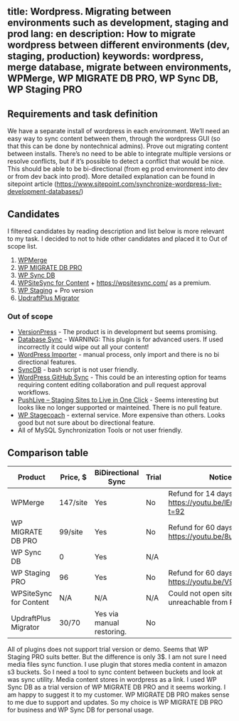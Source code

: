 title: Wordpress. Migrating between environments such as development, staging and prod
lang: en
description: How to migrate wordpress between different environments (dev, staging, production)
keywords: wordpress, merge database, migrate between environments, WPMerge, WP MIGRATE DB PRO, WP Sync DB, WP Staging PRO 
---
## Requirements and task definition

We have a separate install of wordpress in each environment. We’ll need an easy way to sync content between them, through the wordpress GUI (so that this can be done by nontechnical admins).
Prove out migrating content between installs. There’s no need to be able to integrate multiple versions or resolve conflicts, but if it’s possible to detect a conflict that would be nice.
This should be able to be bi-directional (from eg prod environment into dev or from dev back into prod).
More detailed explanation can be found in sitepoint article (https://www.sitepoint.com/synchronize-wordpress-live-development-databases/)

## Candidates
I filtered candidates by reading description and list below is more relevant to my task. I decided to not to 
hide other candidates and placed it to Out of scope list.
  
1. [WPMerge](https://wpmerge.io/)
2. [WP MIGRATE DB PRO](https://deliciousbrains.com/wp-migrate-db-pro/)
3. [WP Sync DB](http://wp-sync-db.github.io/)
4. [WPSiteSync for Content](https://wordpress.org/plugins/wpsitesynccontent/) + https://wpsitesync.com/ as a premium.
5. [WP Staging](https://wordpress.org/plugins/wp-staging/) + Pro version
6. [UpdraftPlus Migrator](https://updraftplus.com/migrator/)

### Out of scope
* [VersionPress](https://versionpress.net/) - The product is in development but seems promising.
* [Database Sync](https://wordpress.org/plugins/database-sync/) - WARNING: This plugin is for advanced users. If used incorrectly it could wipe out all your content!
* [WordPress Importer](https://wordpress.org/plugins/wordpress-importer/) - manual process, only import and there is no bi directional features.
* [SyncDB](https://github.com/jplew/SyncDB) - bash script is not user friendly.
* [WordPress GitHub Sync](https://wordpress.org/plugins/wp-github-sync/) - This could be an interesting option for teams requiring content editing collaboration and pull request approval workflows.
* [PushLive – Staging Sites to Live in One Click](https://wordpress.org/plugins/pushlive/) - Seems interesting but looks like no longer supported or mainteined. There is no pull feature.
* [WP Stagecoach](https://wpstagecoach.com/pricing/) - external service. More expensive than others. Looks good but not sure about bo directional feature.
* All of MySQL Synchronization Tools or not user friendly.


## Comparison table

| Product                | Price, $ | BiDirectional Sync        | Trial | Notice                                                |
|------------------------|----------|---------------------------|-------|-------------------------------------------------------|
| WPMerge                | 147/site | Yes                       | No    | Refund for 14 days. https://youtu.be/lEnGhHa6f1c?t=92 |
| WP MIGRATE DB PRO      | 99/site  | Yes                       | No    | Refund for 60 days. https://youtu.be/8u_kX5d78Bs      |
| WP Sync DB             | 0        | Yes                       | N/A   |                                                       |
| WP Staging PRO         | 96       | Yes                       | No    | Refund for 60 days. https://youtu.be/V9zkyluQJp4      |
| WPSiteSync for Content | N/A      | N/A                       | N/A   | Could not open site, seems unreachable from Russia.   |
| UpdraftPlus Migrator   | 30/70    | Yes via manual restoring. | No    |                                                       |

All of plugins does not support trial version or demo. Seems that WP Staging PRO suits better. But the difference is only 3$.
I am not sure I need media files sync function. I use plugin that stores media content in amazon s3 buckets. 
So I need a tool to sync content between buckets and look at was sync utility. Media content stores in wordpress as a link.
I used WP Sync DB as a trial version of WP MIGRATE DB PRO and it seems working. I am happy to suggest it to my customer.
WP MIGRATE DB PRO makes sense to me due to support and updates. So my choice is WP MIGRATE DB PRO for business and
WP Sync DB for personal usage.
